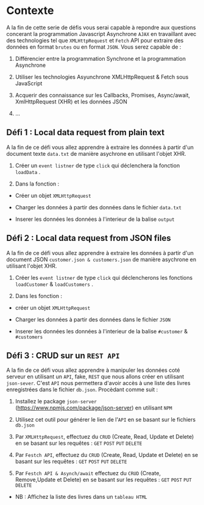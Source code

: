 # Contexte
A la fin de cette serie de défis vous serai capable à repondre aux questions concerant la programmation Javascript Asynchrone `AJAX` en travaillant avec des technologies tel que `XMLHttpRequest` et `Fetch` API pour extraire des données en format `brutes` ou en format `JSON`. Vous serez capable de :

1. Différencier entre la programmation Synchrone et la programmation Asynchrone

2. Utiliser les technologies Asyunchrone XMLHttpRequest & Fetch sous JavaScript

3. Acquerir des connaissance sur les Callbacks, Promises, Async/await, XmlHttpRequest (XHR) et les données JSON

4. ...


## Défi 1 : Local data request from plain text

A la fin de ce défi vous allez apprendre à extraire les données à partir d'un document texte `data.txt` de manière asychrone en utilisant l'objet XHR.



1. Créer un `event listner` de type `click` qui déclenchera la fonction `loadData` .

2. Dans la fonction :

- Créer un objet `XMLHttpRequest`

- Charger les données à partir des données dans le fichier `data.txt`

- Inserer les données les données à l'interieur de la balise `output`

## Défi 2 : Local data request from JSON files

A la fin de ce défi vous allez apprendre à extraire les données à partir d'un document JSON `customer.json & customers.json` de manière asychrone en utilisant l'objet XHR.



1. Créer les `event listner` de type `click` qui déclencherons les fonctions `loadCustomer` & `loadCustomers` .

2. Dans les fonction :

- créer un objet `XMLHttpRequest`

- Charger les données à partir des données dans le fichier `JSON`

- Inserer les données les données à l'interieur de la balise `#customer` & `#customers`

## Défi 3 : CRUD sur un `REST API`

A la fin de ce défi vous allez apprendre à manipuler les données coté serveur en utilisant un `API`, fake, `REST` que nous allons créer en utilisant `json-sever`. C'est `API` nous permettera d'avoir accès à une liste des livres enregistrées dans le fichier `db.json`. Procèdant comme suit : 

1. Installez le package `json-server` (https://www.npmjs.com/package/json-server) en utilisant `NPM`

2. Utilisez cet outil pour générer le lien de l'`API` en se basant sur le fichiers `db.json`

3. Par `XMLHttpRequest`, effectuez du `CRUD` (Create, Read, Update et Delete) en se basant sur les requêtes : `GET` `POST` `PUT` `DELETE`

4. Par `Festch API`, effectuez du `CRUD` (Create, Read, Update et Delete) en se basant sur les requêtes : `GET` `POST` `PUT` `DELETE`

5. Par `Festch API & Asynch/await` effectuez du `CRUD` (Create, Remove,Update et Delete) en se basant sur les requêtes : `GET` `POST` `PUT` `DELETE`

* NB : Affichez la liste des livres dans un `tableau HTML` 
